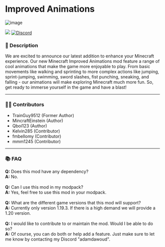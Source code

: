 # Improved Animations

![image](https://github.com/Alpha-thebaby/ImprovedAnimations/assets/115327854/8f5e6c1a-fa6c-4152-a0ce-98d4b266e579)

[![](https://img.shields.io/badge/Curseforge-Download-orange?style=for-the-badge&logo=curseforge)](https://www.curseforge.com/minecraft/mc-mods/improved-animations)
[![Discord](https://img.shields.io/badge/Discord-Invite-blue?style=for-the-badge&logo=discord)](https://discord.gg/the-alpha-server-852655613669277777)

### **📘 Description**
We are excited to announce our latest addition to enhance your Minecraft experience. Our new Minecraft Improved Animations mod feature a range of cool animations that make the game more enjoyable to play. From basic movements like walking and sprinting to more complex actions like jumping, sprint-jumping, swimming, sword slashes, fist punching, sneaking, and falling - our animations will make exploring Minecraft much more fun. So, get ready to immerse yourself in the game and have a blast!

---

### **🙎‍♂️ Contributors**

- TrainGuy9512 (Former Author)
- MincraftEinstein (Author)
- Qboi123 (Author)
- Kelvin285 (Contributor)
- fmbellomy (Contributor)
- mmm1245 (Contributor)


---

### **📚 FAQ**
**Q:** Does this mod have any dependency?
<br>
**A:** No.
<br><br>
**Q:** Can I use this mod in my modpack?
<br>
**A:** Yes, feel free to use this mod in your modpack.
<br><br>
**Q:** What are the different game versions that this mod will support?
<br>
**A:** Currently only version 1.19.3. If there is a high demand we will provide a 1.20 version.
<br><br>
**Q:** I would like to contribute to or maintain the mod. Would I be able to do so?
<br>
**A:** Of course, you can do both or help add a feature. Just make sure to let me know by contacting my Discord "adamdawoud".


